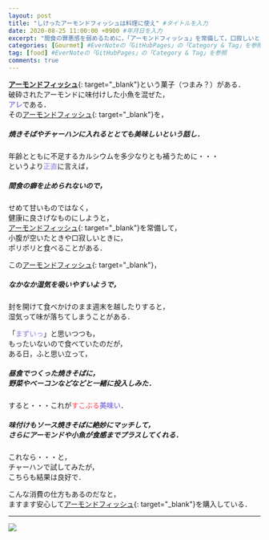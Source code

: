 ```yaml
---
layout: post
title: "しけったアーモンドフィッシュは料理に使え" #タイトルを入力
date: 2020-08-25 11:00:00 +0900 #年月日を入力
excerpt: "間食の罪悪感を弱めるために，「アーモンドフィッシュ」を常備して，口寂しいときにポリポリと食べるのだが・・・時として湿気ってしまうことがあり・・・" #home画面でタイトルの下に表示される短文を入力
categories: [Gourmet] #EverNoteの「GitHubPages」の「Category & Tag」を参照
tag: [food] #EverNoteの「GitHubPages」の「Category & Tag」を参照
comments: true
---
```


[**アーモンドフィッシュ**](https://amzn.to/3kwLVbB){: target="_blank"}という菓子（つまみ？）がある．  
破砕されたアーモンドに味付けした小魚を混ぜた，  
<span style="color: #8d7edc;">**アレ**</span>である．  
その[アーモンドフィッシュ](https://amzn.to/3kwLVbB){: target="_blank"}を，
##### 焼きそばやチャーハンに入れるととても美味しいという話し．

年齢とともに不足するカルシウムを多少なりとも補うために・・・  
というより<span style="color: #8d7edc;">正直</span>に言えば，
##### 間食の癖を止められないので，
せめて甘いものではなく，  
健康に良さげなものにしようと，  
[アーモンドフィッシュ](https://amzn.to/3kwLVbB){: target="_blank"}を常備して，  
小腹が空いたときや口寂しいときに，  
ポリポリと食べることがある．

この[アーモンドフィッシュ](https://amzn.to/3kwLVbB){: target="_blank"}，
##### なかなか湿気を吸いやすいようで，
封を開けて食べかけのまま週末を越したりすると，  
湿気って味が落ちてしまうことがある．

「<span style="color: #8d7edc;">まずいっ</span>」と思いつつも，  
もったいないので食べていたのだが，  
ある日，ふと思い立って，
##### 昼食でつくった焼きそばに，<br />野菜やベーコンなどなどと一緒に投入しみた．

すると・・・これが<span style="color: #f83e4b;">すこぶる</span><span style="color: #8d7edc;">**美味い**</span>．
##### 味付けもソース焼きそばに絶妙にマッチして，<br />さらにアーモンドや小魚が食感までプラスしてくれる．

これなら・・・と，  
チャーハンで試してみたが，  
こちらも結果は良好で．

こんな消費の仕方もあるのだなと，  
ますます安心して[アーモンドフィッシュ](https://amzn.to/3kwLVbB){: target="_blank"}を購入している．

----

<a href="https://www.amazon.co.jp/%E5%B0%8F%E9%AD%9A%E3%82%A2%E3%83%BC%E3%83%A2%E3%83%B3%E3%83%89-%E3%82%A2%E3%83%BC%E3%83%A2%E3%83%B3%E3%83%89%E3%83%95%E3%82%A3%E3%83%83%E3%82%B7%E3%83%A5-%E3%83%81%E3%83%A3%E3%83%83%E3%82%AF%E4%BB%98%E3%81%8D%E8%A2%8B%E5%85%A5%E3%82%8A-%E5%B0%8F%E9%AD%9A%E3%81%8A%E3%82%84%E3%81%A4-%E3%81%82%E3%83%BC%E3%82%82%E3%82%93%E3%81%A9%E3%81%B5%E3%81%83%E3%81%A3%E3%81%97%E3%82%85/dp/B089RF9Z6X/ref=as_li_ss_il?__mk_ja_JP=%E3%82%AB%E3%82%BF%E3%82%AB%E3%83%8A&dchild=1&keywords=%E3%82%A2%E3%83%BC%E3%83%A2%E3%83%B3%E3%83%89%E5%B0%8F%E9%AD%9A&qid=1603754201&sr=8-1-spons&psc=1&spLa=ZW5jcnlwdGVkUXVhbGlmaWVyPUExS0tKVFA0RjcxWE5YJmVuY3J5cHRlZElkPUEwMTE3NTQ5MkwyNzRDOVoyTThEUyZlbmNyeXB0ZWRBZElkPUEyWDVGMjlDVEc2RDFUJndpZGdldE5hbWU9c3BfYXRmJmFjdGlvbj1jbGlja1JlZGlyZWN0JmRvTm90TG9nQ2xpY2s9dHJ1ZQ==&linkCode=li3&tag=palibera-22&linkId=c65222aefba53475561dfa6e80754e5a&language=ja_JP" target="_blank"><img border="0" src="//ws-fe.amazon-adsystem.com/widgets/q?_encoding=UTF8&ASIN=B089RF9Z6X&Format=_SL250_&ID=AsinImage&MarketPlace=JP&ServiceVersion=20070822&WS=1&tag=palibera-22&language=ja_JP" ></a><img src="https://ir-jp.amazon-adsystem.com/e/ir?t=palibera-22&language=ja_JP&l=li3&o=9&a=B089RF9Z6X" width="1" height="1" border="0" alt="" style="border:none !important; margin:0px !important;" class="linksmall"/>
